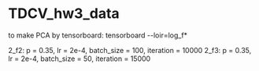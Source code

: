 # TDCV_hw3_data
to make PCA by tensorboard:
tensorboard --loir=log_f*

2_f2: p = 0.35, lr = 2e-4, batch_size = 100, iteration = 10000
2_f3: p = 0.35, lr = 2e-4, batch_size = 50, iteration = 15000
